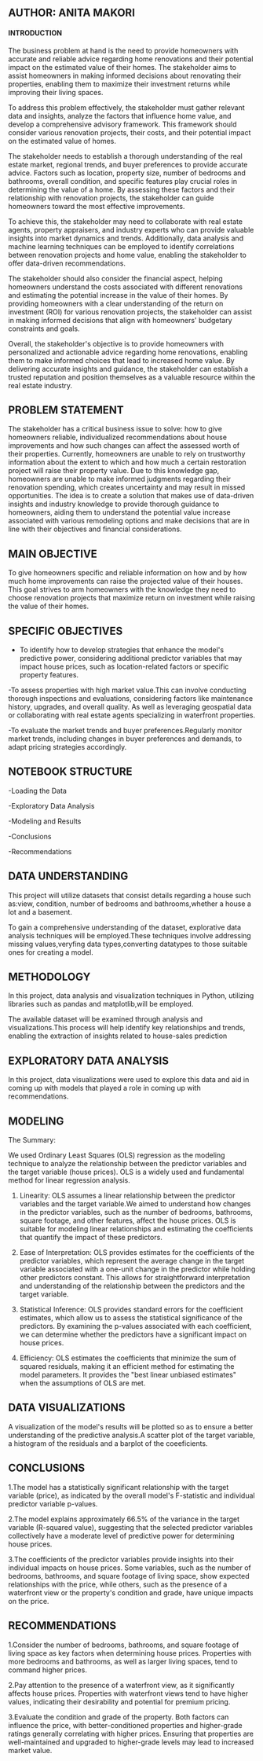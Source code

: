 ## AUTHOR: ANITA MAKORI




#### INTRODUCTION
The business problem at hand is the need to provide homeowners with accurate and reliable advice regarding home renovations and their potential impact on the estimated value of their homes. The stakeholder aims to assist homeowners in making informed decisions about renovating their properties, enabling them to maximize their investment returns while improving their living spaces.

To address this problem effectively, the stakeholder must gather relevant data and insights, analyze the factors that influence home value, and develop a comprehensive advisory framework. This framework should consider various renovation projects, their costs, and their potential impact on the estimated value of homes.

The stakeholder needs to establish a thorough understanding of the real estate market, regional trends, and buyer preferences to provide accurate advice. Factors such as location, property size, number of bedrooms and bathrooms, overall condition, and specific features play crucial roles in determining the value of a home. By assessing these factors and their relationship with renovation projects, the stakeholder can guide homeowners toward the most effective improvements.

To achieve this, the stakeholder may need to collaborate with real estate agents, property appraisers, and industry experts who can provide valuable insights into market dynamics and trends. Additionally, data analysis and machine learning techniques can be employed to identify correlations between renovation projects and home value, enabling the stakeholder to offer data-driven recommendations.

The stakeholder should also consider the financial aspect, helping homeowners understand the costs associated with different renovations and estimating the potential increase in the value of their homes. By providing homeowners with a clear understanding of the return on investment (ROI) for various renovation projects, the stakeholder can assist in making informed decisions that align with homeowners' budgetary constraints and goals.

Overall, the stakeholder's objective is to provide homeowners with personalized and actionable advice regarding home renovations, enabling them to make informed choices that lead to increased home value. By delivering accurate insights and guidance, the stakeholder can establish a trusted reputation and position themselves as a valuable resource within the real estate industry.




## PROBLEM STATEMENT
The stakeholder has a critical business issue to solve: how to give homeowners reliable, individualized recommendations about house improvements and how such changes can affect the assessed worth of their properties. Currently, homeowners are unable to rely on trustworthy information about the extent to which and how much a certain restoration project will raise their property value. Due to this knowledge gap, homeowners are unable to make informed judgments regarding their renovation spending, which creates uncertainty and may result in missed opportunities. The idea is to create a solution that makes use of data-driven insights and industry knowledge to provide thorough guidance to homeowners, aiding them to understand the potential value increase associated with various remodeling options and make decisions that are in line with their objectives and financial considerations.

## MAIN OBJECTIVE
To give homeowners specific and reliable information on how and by how much home improvements can raise the projected value of their houses. This goal strives to arm homeowners with the knowledge they need to choose renovation projects that maximize return on investment while raising the value of their homes.


## SPECIFIC OBJECTIVES
- To identify how to develop strategies that enhance the model's predictive power, considering additional predictor variables that may impact house prices, such as location-related factors or specific property features.

-To assess properties with high market value.This can involve conducting thorough inspections and evaluations, considering factors like maintenance history, upgrades, and overall quality.
As well as leveraging geospatial data or collaborating with real estate agents specializing in waterfront properties.

-To evaluate the market trends and buyer preferences.Regularly monitor market trends, including changes in buyer preferences and demands, to adapt pricing strategies accordingly.


## NOTEBOOK STRUCTURE
-Loading the Data

-Exploratory Data Analysis

-Modeling and Results

-Conclusions

-Recommendations



## DATA UNDERSTANDING
This project will utilize datasets that consist details regarding a house such as:view, condition, number of bedrooms and bathrooms,whether a house a lot and a basement.

To gain a comprehensive understanding of the dataset, explorative data analysis techniques will be employed.These techniques involve addressing missing values,veryfing data types,converting datatypes to those suitable ones for creating a model.

## METHODOLOGY
In this project, data analysis and visualization techniques in Python, utilizing libraries such as pandas and matplotlib,will be employed.

The available dataset will be examined through analysis and visualizations.This process will help identify key relationships and trends, enabling the extraction of insights related to house-sales prediction



## EXPLORATORY DATA ANALYSIS
In this project, data visualizations were used to explore this data and aid in coming up with models that played a role in coming up with recommendations.


## MODELING
The Summary:

We used Ordinary Least Squares (OLS) regression as the modeling technique to analyze the relationship between the predictor variables and the target variable (house prices). OLS is a widely used and fundamental method for linear regression analysis.

1. Linearity: OLS assumes a linear relationship between the predictor variables and the target variable.We aimed to understand how changes in the predictor variables, such as the number of bedrooms, bathrooms, square footage, and other features, affect the house prices. OLS is suitable for modeling linear relationships and estimating the coefficients that quantify the impact of these predictors.

2. Ease of Interpretation: OLS provides estimates for the coefficients of the predictor variables, which represent the average change in the target variable associated with a one-unit change in the predictor while holding other predictors constant. This allows for straightforward interpretation and understanding of the relationship between the predictors and the target variable.

3. Statistical Inference: OLS provides standard errors for the coefficient estimates, which allow us to assess the statistical significance of the predictors. By examining the p-values associated with each coefficient, we can determine whether the predictors have a significant impact on house prices.

4. Efficiency: OLS estimates the coefficients that minimize the sum of squared residuals, making it an efficient method for estimating the model parameters. It provides the "best linear unbiased estimates" when the assumptions of OLS are met.

## DATA VISUALIZATIONS
A visualization of the model's results will be plotted so as to ensure a better understanding of the predictive analysis.A scatter plot of the target variable, a histogram of the residuals and a barplot of the coeeficients. 


## CONCLUSIONS
1.The model has a statistically significant relationship with the target variable (price), as indicated by the overall model's F-statistic and individual predictor variable p-values.

2.The model explains approximately 66.5% of the variance in the target variable (R-squared value), suggesting that the selected predictor variables collectively have a moderate level of predictive power for determining house prices.

3.The coefficients of the predictor variables provide insights into their individual impacts on house prices. Some variables, such as the number of bedrooms, bathrooms, and square footage of living space, show expected relationships with the price, while others, such as the presence of a waterfront view or the property's condition and grade, have unique impacts on the price.



## RECOMMENDATIONS
1.Consider the number of bedrooms, bathrooms, and square footage of living space as key factors when determining house prices. Properties with more bedrooms and bathrooms, as well as larger living spaces, tend to command higher prices.

2.Pay attention to the presence of a waterfront view, as it significantly affects house prices. Properties with waterfront views tend to have higher values, indicating their desirability and potential for premium pricing.

3.Evaluate the condition and grade of the property. Both factors can influence the price, with better-conditioned properties and higher-grade ratings generally correlating with higher prices. Ensuring that properties are well-maintained and upgraded to higher-grade levels may lead to increased market value.